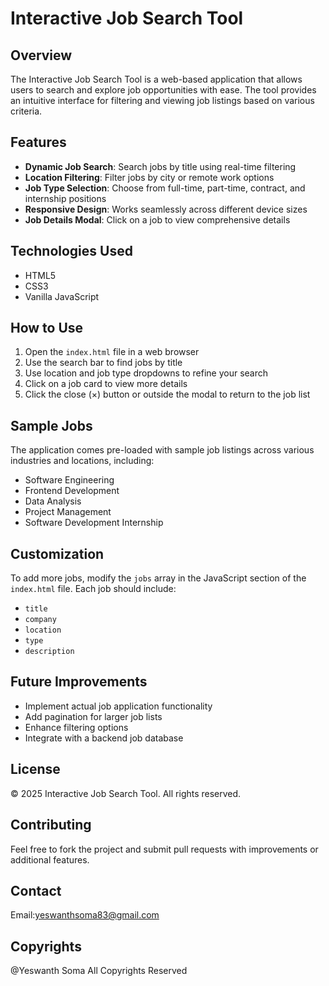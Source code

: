 # Interactive Job Search Tool

## Overview

The Interactive Job Search Tool is a web-based application that allows users to search and explore job opportunities with ease. The tool provides an intuitive interface for filtering and viewing job listings based on various criteria.

## Features

- **Dynamic Job Search**: Search jobs by title using real-time filtering
- **Location Filtering**: Filter jobs by city or remote work options
- **Job Type Selection**: Choose from full-time, part-time, contract, and internship positions
- **Responsive Design**: Works seamlessly across different device sizes
- **Job Details Modal**: Click on a job to view comprehensive details

## Technologies Used

- HTML5
- CSS3
- Vanilla JavaScript

## How to Use

1. Open the `index.html` file in a web browser
2. Use the search bar to find jobs by title
3. Use location and job type dropdowns to refine your search
4. Click on a job card to view more details
5. Click the close (×) button or outside the modal to return to the job list

## Sample Jobs

The application comes pre-loaded with sample job listings across various industries and locations, including:
- Software Engineering
- Frontend Development
- Data Analysis
- Project Management
- Software Development Internship

## Customization

To add more jobs, modify the `jobs` array in the JavaScript section of the `index.html` file. Each job should include:
- `title`
- `company`
- `location`
- `type`
- `description`

## Future Improvements

- Implement actual job application functionality
- Add pagination for larger job lists
- Enhance filtering options
- Integrate with a backend job database

## License

&copy; 2025 Interactive Job Search Tool. All rights reserved.

## Contributing

Feel free to fork the project and submit pull requests with improvements or additional features.

## Contact

Email:yeswanthsoma83@gmail.com

## Copyrights

@Yeswanth Soma
All Copyrights Reserved
